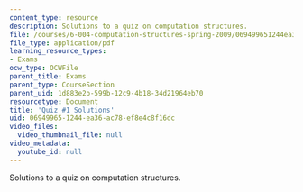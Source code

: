 ```yaml
---
content_type: resource
description: Solutions to a quiz on computation structures.
file: /courses/6-004-computation-structures-spring-2009/069499651244ea36ac78ef8e4c8f16dc_MIT6_004s09_quiz01_sol.pdf
file_type: application/pdf
learning_resource_types:
- Exams
ocw_type: OCWFile
parent_title: Exams
parent_type: CourseSection
parent_uid: 1d883e2b-599b-12c9-4b18-34d21964eb70
resourcetype: Document
title: 'Quiz #1 Solutions'
uid: 06949965-1244-ea36-ac78-ef8e4c8f16dc
video_files:
  video_thumbnail_file: null
video_metadata:
  youtube_id: null
---
```

Solutions to a quiz on computation structures.

